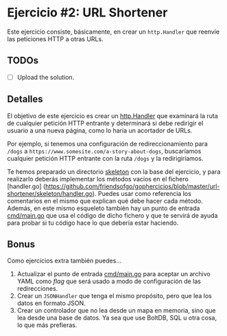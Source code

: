 # Ejercicio #2: URL Shortener

Este ejercicio consiste, básicamente, en crear un `http.Handler` que reenvíe las peticiones HTTP a otras URLs.

## TODOs

- [ ] Upload the solution.

## Detalles

El objetivo de este ejercicio es crear un [http.Handler](https://golang.org/pkg/net/http/#Handler) que examinará la ruta
de cualquier petición HTTP entrante y determinará si debe redirigir el usuario a una nueva página, como lo haría un acortador de URLs.

Por ejemplo, si tenemos una configuración de redireccionamiento para `/dogs` a `https://www.somesite.com/a-story-about-dogs`, 
buscaríamos cualquier petición HTTP entrante con la ruta `/dogs` y la redirigiríamos.

Te hemos preparado un directorio [skeleton](https://github.com/friendsofgo/gophercicios/blob/master/url-shortener/skeleton) 
con la base del ejercicio, y para realizarlo deberás implementar los métodos vacíos en el fichero [handler.go]
(https://github.com/friendsofgo/gophercicios/blob/master/url-shortener/skeleton/handler.go). Puedes usar como referencia 
los comentarios en el mismo que explican qué debe hacer cada método. Además, en este mismo esqueleto también hay un punto
de entrada [cmd/main.go](https://github.com/friendsofgo/gophercicios/blob/master/url-shortener/skeleton/cmd/main.go) 
que usa el código de dicho fichero y que te servirá de ayuda para probar si tu código hace lo que debería estar haciendo.

## Bonus

Como ejercicios extra también puedes...

1. Actualizar el punto de entrada [cmd/main.go](https://github.com/friendsofgo/gophercicios/blob/master/url-shortener/skeleton/cmd/main.go)
para aceptar un archivo YAML como *flag* que será usado a modo de configuración de las redirecciones.
1. Crear un `JSONHandler` que tenga el mismo propósito, pero que lea los datos en formato JSON.
1. Crear un controlador que no lea desde un mapa en memoria, sino que lea desde una base de datos. Ya sea que use BoltDB, SQL u otra cosa, lo que más prefieras.